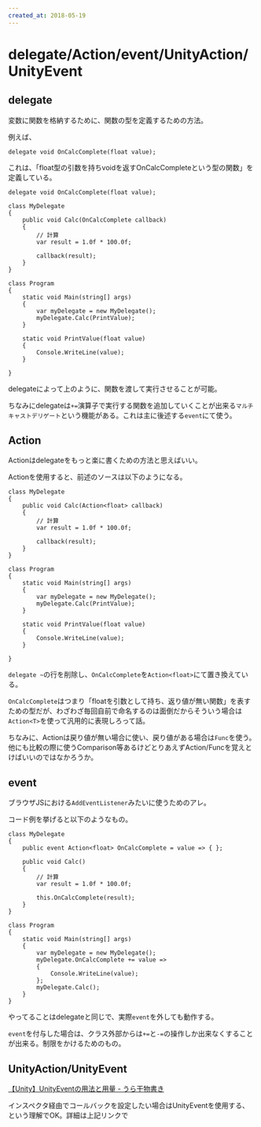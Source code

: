 ```yaml
---
created_at: 2018-05-19
---
```


# delegate/Action/event/UnityAction/UnityEvent

## delegate

変数に関数を格納するために、関数の型を定義するための方法。

例えば、

```
delegate void OnCalcComplete(float value);
```

これは、「float型の引数を持ちvoidを返すOnCalcCompleteという型の関数」を定義している。

```
delegate void OnCalcComplete(float value);

class MyDelegate
{
    public void Calc(OnCalcComplete callback)
    {
        // 計算
        var result = 1.0f * 100.0f;

        callback(result);
    }
}

class Program
{
    static void Main(string[] args)
    {
        var myDelegate = new MyDelegate();
        myDelegate.Calc(PrintValue);
    }

    static void PrintValue(float value)
    {
        Console.WriteLine(value);
    }

}
```

delegateによって上のように、関数を渡して実行させることが可能。

ちなみにdelegateは`+=`演算子で実行する関数を追加していくことが出来る`マルチキャストデリゲート`という機能がある。これは主に後述する`event`にて使う。


## Action

Actionはdelegateをもっと楽に書くための方法と思えばいい。

Actionを使用すると、前述のソースは以下のようになる。

```
class MyDelegate
{
    public void Calc(Action<float> callback)
    {
        // 計算
        var result = 1.0f * 100.0f;

        callback(result);
    }
}

class Program
{
    static void Main(string[] args)
    {
        var myDelegate = new MyDelegate();
        myDelegate.Calc(PrintValue);
    }

    static void PrintValue(float value)
    {
        Console.WriteLine(value);
    }

}
```

`delegate ~`の行を削除し、`OnCalcComplete`を`Action<float>`にて置き換えている。

`OnCalcComplete`はつまり「floatを引数として持ち、返り値が無い関数」を表すための型だが、わざわざ毎回自前で命名するのは面倒だからそういう場合は`Action<T>`を使って汎用的に表現しろって話。

ちなみに、Actionは戻り値が無い場合に使い、戻り値がある場合は`Func`を使う。他にも比較の際に使うComparison等あるけどとりあえずAction/Funcを覚えとけばいいのではなかろうか。

## event

ブラウザJSにおける`AddEventListener`みたいに使うためのアレ。

コード例を挙げると以下のようなもの。

```
class MyDelegate
{
    public event Action<float> OnCalcComplete = value => { };

    public void Calc()
    {
        // 計算
        var result = 1.0f * 100.0f;

        this.OnCalcComplete(result);
    }
}

class Program
{
    static void Main(string[] args)
    {
        var myDelegate = new MyDelegate();
        myDelegate.OnCalcComplete += value =>
        {
            Console.WriteLine(value);
        };
        myDelegate.Calc();
    }
}
```

やってることはdelegateと同じで、実際`event`を外しても動作する。

`event`を付与した場合は、クラス外部からは`+=`と`-=`の操作しか出来なくすることが出来る。制限をかけるためのもの。


## UnityAction/UnityEvent

[【Unity】UnityEventの用法と用量 - うら干物書き](http://www.urablog.xyz/entry/2016/09/11/080000)

インスペクタ経由でコールバックを設定したい場合はUnityEventを使用する、という理解でOK。詳細は上記リンクで
